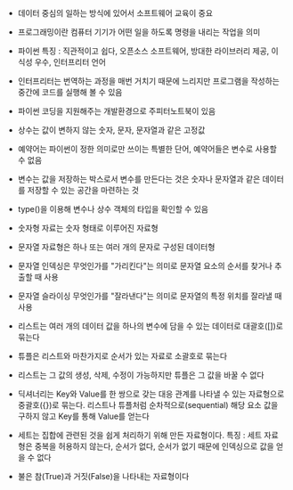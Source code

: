 -  데이터 중심의 일하는 방식에 있어서 소프트웨어 교육이 중요
- 프로그래밍이란 컴퓨터 기기가 어떤 일을 하도록 명령을 내리는 작업을 의미
- 파이썬 특징 : 직관적이고 쉽다, 오픈소스 소프트웨어, 방대한 라이브러리 제공, 이식성 우수, 인터프리터 언어
- 인터프리터는 번역하는 과정을 매번 거치기 때문에 느리지만 프로그램을 작성하는 중간에 코드를 실행해 볼 수 있음
- 파이썬 코딩을 지원해주는 개발환경으로 주피터노트북이 있음

- 상수는 값이 변하지 않는 숫자, 문자, 문자열과 같은 고정값
- 예약어는 파이썬이 정한 의미로만 쓰이는 특별한 단어, 예약어들은 변수로 사용할 수 없음
- 변수는 값을 저장하는 박스로서 변수를 만든다는 것은 숫자나 문자열과 같은 데이터를 저장할 수 있는 공간을 마련하는 것
- type()을 이용해 변수나 상수 객체의 타입을 확인할 수 있음
- 숫자형 자료는 숫자 형태로 이루어진 자료형
- 문자열 자료형은 하나 또는 여러 개의 문자로 구성된 데이터형
- 문자열 인덱싱은 무엇인가를 "가리킨다"는 의미로 문자열 요소의 순서를 찾거나 추출할 때 사용
- 문자열 슬라이싱 무엇인가를 "잘라낸다"는 의미로 문자열의 특정 위치를 잘라낼 때 사용

- 리스트는 여러 개의 데이터 값을 하나의 변수에 담을 수 있는 데이터로 대괄호([])로 묶는다
- 튜플은 리스트와 마찬가지로 순서가 있는 자료로 소괄호로 묶는다
- 리스트는 그 값의 생성, 삭제, 수정이 가능하지만 튜플은 그 값을 바꿀 수 없다
- 딕셔너리는 Key와 Value를 한 쌍으로 갖는 대응 관계를 나타낼 수 있는 자료형으로 중괄호({})로 묶는다. 리스트나 튜플처럼 순차적으로(sequential) 해당 요소 값을 구하지 않고 Key를 통해 Value를 얻는다
- 세트는 집합에 관련된 것을 쉽게 처리하기 위해 만든 자료형이다. 특징 : 세트 자료형은 중복을 허용하지 않는다, 순서가 없다, 순서가 없기 때문에 인덱싱으로 값을 얻을 수 없다
- 불은 참(True)과 거짓(False)을 나타내는 자료형이다